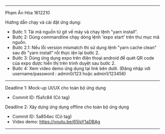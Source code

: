 ---------------------------------------------------
Phạm Ân Hòa
1612210

Hướng dẫn chạy và cài đặt ứng dụng:
- Bước 1: Tải mã nguồn từ git về máy và chạy lệnh "yarn install".
- Bước 2: Dùng commandline chạy dòng lệnh 'expo start' trên thư mục mã nguồn.
- Bước 2.1: Nếu lỗi version mismatch thì sử dụng lệnh "yarn cache clean" sau đó "yarn install" rồi thực iện lại bước 2.
- Bước 3: Dùng ứng dụng expo trên điện thoại android để quét QR code của expo được hiển thị trên trình duyệt sau bước 2.
- Bước 4: Xem video demo ứng dụng tại link bên dưới. (Đăng nhập với username/password : admin0/123 hoặc admin1/123456)

------------------------------------------------------
Deadline 1: Mock-up UI/UX cho toàn bộ ứng dụng
  - Commit ID: f5a1c84 (Có tag)
  
  Deadline 2: Xây dựng ứng dụng offline cho toàn bộ ứng dụng
  - Commit ID: 5a854ec (Có tag)
  - Video demo: https://youtu.be/65IsY1aDBAg
------------------------------------------------
